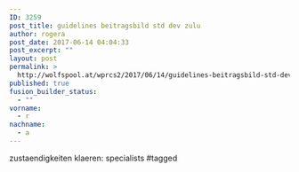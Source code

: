 ```yaml
---
ID: 3259
post_title: guidelines beitragsbild std dev zulu
author: rogera
post_date: 2017-06-14 04:04:33
post_excerpt: ""
layout: post
permalink: >
  http://wolfspool.at/wprcs2/2017/06/14/guidelines-beitragsbild-std-dev-zulu/
published: true
fusion_builder_status:
  - ""
vorname:
  - r
nachname:
  - a
---
```

zustaendigkeiten klaeren:  specialists #tagged